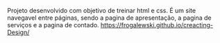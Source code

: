 Projeto desenvolvido com objetivo de treinar html e css. É um site navegavel entre páginas, sendo a pagina de apresentação, a pagina de serviços e a pagina de contado.
https://frogalewski.github.io/creacting-Design/
